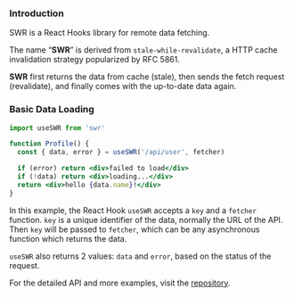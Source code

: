 ### Introduction

SWR is a React Hooks library for remote data fetching.

The name “**SWR**” is derived from
`stale-while-revalidate`, a HTTP cache invalidation
strategy popularized by RFC 5861.

**SWR** first returns the data from cache (stale), then sends the
fetch request (revalidate), and finally comes with the up-to-date data
again.

### Basic Data Loading

```jsx
import useSWR from 'swr'

function Profile() {
  const { data, error } = useSWR('/api/user', fetcher)

  if (error) return <div>failed to load</div>
  if (!data) return <div>loading...</div>
  return <div>hello {data.name}!</div>
}
```

In this example, the React Hook `useSWR` accepts a
`key` and a `fetcher` function. `key`
is a unique identifier of the data, normally the URL of the API. Then
`key` will be passed to `fetcher`, which can be
any asynchronous function which returns the data.

`useSWR` also returns 2 values: `data` and
`error`, based on the status of the request.

For the detailed API and more examples, visit the [repository](https://github.com/zeit/swr).
